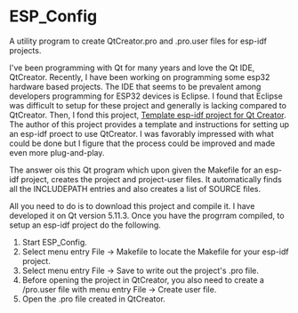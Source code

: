 # ESP_Config

A utility program to create QtCreator.pro and .pro.user files for esp-idf projects.

I've been programming with Qt for many years and love the Qt IDE, QtCreator. Recently, I have been working on programming some esp32 hardware based projects. The IDE that seems to be prevalent among developers programming for ESP32 devices is Eclipse. I found that Eclipse was difficult to setup for these project and generally is lacking compared to QtCreator. Then, I fond this project, [Template esp-idf project for Qt Creator](https://github.com/ascii78/esp-template-qtcreator). The author of this project provides a template and instructions for setting up an esp-idf proect to use QtCreator. I was favorably impressed with what could be done but I figure that the process could be improved and made even more plug-and-play. 

The answer ois this Qt program which upon given the Makefile for an esp-idf project, creates the project and project-user files. It automatically finds all the INCLUDEPATH entries and also creates a list of SOURCE files. 

All you need to do is to download this project and compile it. I have developed it on Qt version 5.11.3. Once you have the progrram compiled, to setup an esp-idf project do the following. 
1. Start ESP_Config.
2. Select menu entry File -> Makefile to locate the Makefile for your esp-idf project. 
3. Select menu entry File -> Save to write out the project's .pro file.
4. Before opening the project in QtCreator, you also need to create a /pro.user file with menu entry File -> Create user file. 
5. Open the .pro file created in QtCreator. 

